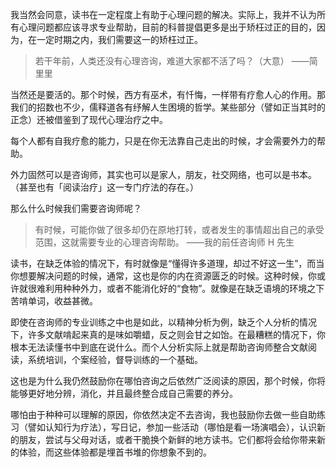 我当然会同意，读书在一定程度上有助于心理问题的解决。实际上，我并不认为所有心理问题都应该寻求专业帮助，目前的科普提倡更多是出于矫枉过正的目的，因为，在一定时期之内，我们需要这一的矫枉过正。

> 若干年前，人类还没有心理咨询，难道大家都不活了吗？（大意）
> ——简里里

当然还是要活的。那个时候，西方有巫术，有忏悔，一样带有疗愈人心的作用。那我们的招数也不少，儒释道各有纾解人生困境的哲学。某些部分（譬如正当其时的正念）还被借鉴到了现代心理治疗之中。

每个人都有自我疗愈的能力，只是在你无法靠自己走出的时候，才会需要外力的帮助。

外力固然可以是咨询师，其实也可以是家人，朋友，社交网络，也可以是书本。（甚至也有「阅读治疗」这一专门疗法的存在。）

那么什么时候我们需要咨询师呢？

> 有时候，可能你做了很多却仍在原地打转，或者发生的事情超出自己的承受范围，这就需要专业的心理咨询帮助。
> ——我的前任咨询师 H 先生

读书，在缺乏体验的情况下，有时就像是“懂得许多道理，却过不好这一生”，而当你想要解决问题的时候，通常，这也是你的内在资源匮乏的时候。这种时候，你或许就很难利用种种外力，或者不能消化好的“食物”。就像是在缺乏语境的环境之下苦啃单词，收益甚微。

即使在咨询师的专业训练之中也是如此，以精神分析为例，缺乏个人分析的情况下，许多文献啃起来真的是味如嚼蜡，反之则会甘之如饴。在最糟糕的情况下，你根本无法读懂书中到底在说什么。而个人分析实际上就是帮助咨询师整合文献阅读，系统培训，个案经验，督导训练的一个基础。

这也是为什么我仍然鼓励你在哪怕咨询之后依然广泛阅读的原因，那个时候，你将能够更好地分辨，消化，并且最终整合成自己需要的养分。

哪怕由于种种可以理解的原因，你依然决定不去咨询，我也鼓励你去做一些自助练习（譬如认知行为疗法），写日记，参加一些活动（哪怕是看一场演唱会），认识新的朋友，尝试与父母对话，或者干脆换个新鲜的地方读书。它们都将会给你带来新的体验，而这些体验都是埋首书堆的你想象不到的。